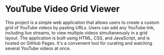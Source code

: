 # YouTube Video Grid Viewer

This project is a simple web application that allows users to create a custom grid of YouTube videos by pasting URLs. Users can add any YouTube link, including live streams, to view multiple videos simultaneously in a grid layout. The application is built using HTML, CSS, and JavaScript, and is hosted on GitHub Pages. It's a convenient tool for curating and watching several YouTube videos at once.
